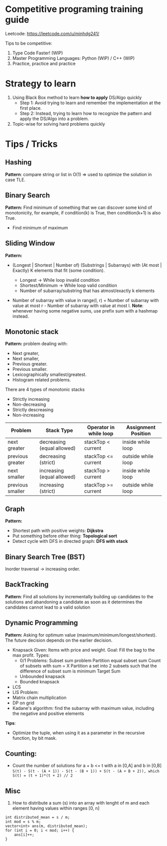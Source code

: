 # Competitive programing training guide
Leetcode: https://leetcode.com/u/minhdg241/

Tips to be competitive:
1. Type Code Faster! (WIP) 
2. Master Programming Languages: Python (WIP) / C++ (WIP)
3. Practice, practice and practice

# Strategy to learn
1. Using Black Box method to learn **how to apply** DS/Algo quickly
    - Step 1: Avoid trying to learn and remember the implementation at the first place.
    - Step 2: Instead, trying to learn how to recognize the pattern and apply the DS/Algo into a problem.
2. Topic-wise for solving hard problems quickly

# Tips / Tricks
## Hashing
**Pattern**: compare string or list in O(1) => used to optimize the solution in case TLE.

## Binary Search
**Pattern:** Find minimum of something that we can discover some kind of monotonicity, for example, if condition(k) is True, then condition(k+1) is also True.
- Find minimum of maximum

## Sliding Window
**Pattern:**
- (Longest | Shortest | Number of) (Substrings | Subarrays) with (At most | Exactly) K elements that fit (some condition). 
    - Longest -> While loop invalid condition
    - Shortest/Minimum -> While loop valid condition
    - Number of subarray/substring that has atmost/exactly k elements

- Number of subarray with value in range(l, r) = Number of subarray with value at most r - Number of subarray with value at most l.
**Note**: whenever having some negative sums, use prefix sum with a hashmap instead.

## Monotonic stack
**Pattern:** problem dealing with:
- Next greater, 
- Next smaller, 
- Previous greater. 
- Previous smaller.
- Lexicographically smallest/greatest.
- Histogram related problems.

There are 4 types of monotonic stacks
- Strictly increasing
- Non-decreasing
- Strictly descreasing
- Non-increasing

|  Problem           |  Stack Type                  |  Operator in while loop |  Assignment Position  |
|--------------------|------------------------------|-------------------------|-----------------------|
|  next greater      |  decreasing (equal allowed)  |  stackTop < current     |  inside while loop    |
|  previous greater  |  decreasing (strict)         |  stackTop <= current    |  outside while loop   |
|  next smaller      |  increasing (equal allowed)  |  stackTop > current     |  inside while loop    |
|  previous smaller  |  increasing (strict)         |  stackTop >= current    |  outside while loop   |

## Graph
**Pattern:**
- Shortest path with positive weights: **Dijkstra**
- Put something before other thing: **Topological sort**
- Detect cycle with DFS in directed graph: **DFS with stack**

## Binary Search Tree (BST)
Inorder traversal -> increasing order.

## BackTracking
**Pattern**: Find all solutions by incrementally building up candidates to the solutions and abandoning a candidate as soon as it determines the candidates cannot lead to a valid solution

## Dynamic Programming
**Pattern:** Asking for optimum value (maximum/minimum/longest/shortest). The future decision depends on the earlier decision.
- Knapsack
  Given: Items with price and weight.
  Goal: Fill the bag to the max profit.
  Types:
    - 0/1
        Problems:
        Subset sum problem
        Partition equal subset sum
        Count of subsets with sum = X
        Partition a set into 2 subsets such that the difference of subset sum is minimum
        Target Sum
    - Unbounded knapsack
    - Bounded knapsack
- LCS
- LIS
        Problem:
- Matrix chain multiplication
- DP on grid
- Kadane's algorithm: find the subarray with maximum value, including the negative and positive elements

**Tips**:
- Optimize the tuple, when using it as a parameter in the recursive function, by bit mask.

## Counting:
- Count the number of solutions for a + b <= t with a in [0,A] and b in [0,B] <br>
  `S(t) - S(t - (A + 1)) - S(t - (B + 1)) + S(t - (A + B + 2)), which S(t) = (t + 1)*(t + 2) // 2`



## Misc
1. How to distribute a sum (s) into an array with lenght of m and each element having values within ranges [0, n]
```
int distributed_mean = s / m;
int mod = s % m;
vector<int> ans(m, distributed_mean);
for (int i = 0; i < mod; i++) {
    ans[i]++;
}
```











